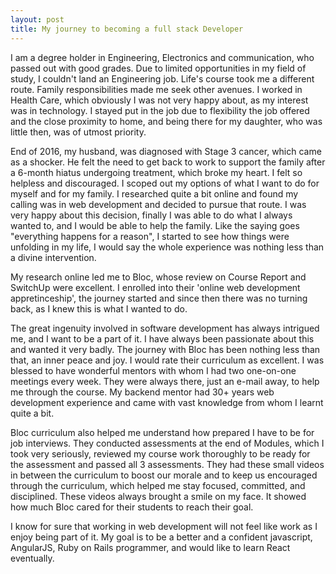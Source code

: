 ```yaml
---
layout: post
title: My journey to becoming a full stack Developer
---
```

I am a degree holder in Engineering, Electronics and communication, who passed out with good grades.  Due to limited opportunities in my field of study, I couldn't land an Engineering job.  Life's course took me a different route.  Family responsibilities made me seek other avenues. I worked in Health Care, which obviously I was not very happy about, as my interest was in technology. I stayed put in the job due to flexibility the job offered and the close proximity to home, and being there for my daughter, who was little then, was of utmost priority.

End of 2016, my husband, was diagnosed with Stage 3 cancer, which came as a shocker.  He felt the need to get back to work to support the family after a 6-month hiatus undergoing treatment, which broke my heart.  I felt so helpless and discouraged.  I scoped out my options of what I want to do for myself and for my family.  I researched quite a bit online and found my calling was in web development and decided to pursue that route.  I was very happy about this decision, finally I was able to do what I always wanted to, and I would be able to help the family.  Like the saying goes "everything happens for a reason", I started to see how things were unfolding in my life, I would say the whole experience was nothing less than a divine intervention.

My research online led me to Bloc, whose review on Course Report and SwitchUp were excellent.  I enrolled into their 'online web development appretinceship', the journey started and since then there was no turning back, as I knew this is what I wanted to do.

The great ingenuity involved in software development has always intrigued me, and I want to be a part of it. I have always been passionate about this and wanted it very badly.  The journey with Bloc has been nothing less than that, an inner peace and joy.  I would rate their curriculum as excellent.  I was blessed to have wonderful mentors with whom I had two one-on-one meetings every week.  They were always there, just an e-mail away, to help me through the course.  My backend mentor had 30+ years web development experience and came with vast knowledge from whom I learnt quite a bit.

Bloc curriculum also helped me understand how prepared I have to be for job interviews.  They conducted assessments at the end of Modules, which I took very seriously, reviewed my course work thoroughly to be ready for the assessment and passed all 3 assessments.  They had these small videos in between the curriculum to boost our morale and to keep us encouraged through the curriculum, which helped me stay focused, committed, and disciplined.  These videos always brought a smile on my face.  It showed how much Bloc cared for their students to reach their goal.

I know for sure that working in web development will not feel like work as I enjoy being part of it.  My goal is to be a better and a confident javascript, AngularJS, Ruby on Rails programmer, and would like to learn React eventually.
